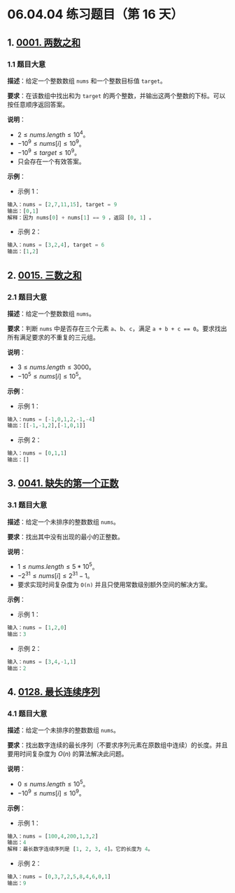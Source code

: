 # 06.04.04 练习题目（第 16 天）

## 1. [0001. 两数之和](https://leetcode.cn/problems/two-sum/)

### 1.1 题目大意

**描述**：给定一个整数数组 `nums` 和一个整数目标值 `target`。

**要求**：在该数组中找出和为 `target` 的两个整数，并输出这两个整数的下标。可以按任意顺序返回答案。

**说明**：

- $2 \le nums.length \le 10^4$。
- $-10^9 \le nums[i] \le 10^9$。
- $-10^9 \le target \le 10^9$。
- 只会存在一个有效答案。

**示例**：

- 示例 1：

```python
输入：nums = [2,7,11,15], target = 9
输出：[0,1]
解释：因为 nums[0] + nums[1] == 9 ，返回 [0, 1] 。
```

- 示例 2：

```python
输入：nums = [3,2,4], target = 6
输出：[1,2]
```

## 2. [0015. 三数之和](https://leetcode.cn/problems/3sum/)

### 2.1 题目大意

**描述**：给定一个整数数组 `nums`。

**要求**：判断 `nums` 中是否存在三个元素 `a`、`b`、`c`，满足 `a + b + c == 0`。要求找出所有满足要求的不重复的三元组。

**说明**：

- $3 \le nums.length \le 3000$。
- $-10^5 \le nums[i] \le 10^5$。

**示例**：

- 示例 1：

```python
输入：nums = [-1,0,1,2,-1,-4]
输出：[[-1,-1,2],[-1,0,1]]
```

- 示例 2：

```python
输入：nums = [0,1,1]
输出：[]
```

## 3. [0041. 缺失的第一个正数](https://leetcode.cn/problems/first-missing-positive/)

### 3.1 题目大意

**描述**：给定一个未排序的整数数组 `nums`。

**要求**：找出其中没有出现的最小的正整数。

**说明**：

- $1 \le nums.length \le 5 * 10^5$。
- $-2^{31} \le nums[i] \le 2^{31} - 1$。
- 要求实现时间复杂度为 `O(n)` 并且只使用常数级别额外空间的解决方案。

**示例**：

- 示例 1：

```python
输入：nums = [1,2,0]
输出：3
```

- 示例 2：

```python
输入：nums = [3,4,-1,1]
输出：2
```

## 4. [0128. 最长连续序列](https://leetcode.cn/problems/longest-consecutive-sequence/)

### 4.1 题目大意

**描述**：给定一个未排序的整数数组 `nums`。

**要求**：找出数字连续的最长序列（不要求序列元素在原数组中连续）的长度。并且要用时间复杂度为 $O(n)$ 的算法解决此问题。

**说明**：

- $0 \le nums.length \le 10^5$。
- $-10^9 \le nums[i] \le 10^9$。

**示例**：

- 示例 1：

```python
输入：nums = [100,4,200,1,3,2]
输出：4
解释：最长数字连续序列是 [1, 2, 3, 4]。它的长度为 4。
```

- 示例 2：

```python
输入：nums = [0,3,7,2,5,8,4,6,0,1]
输出：9
```